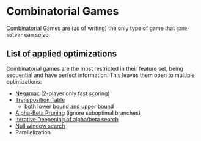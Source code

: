 # Combinatorial Games

[Combinatorial Games](https://en.wikipedia.org/wiki/Combinatorial_game_theory) are (as of writing) the only type of game that `game-solver` can solve. 

## List of applied optimizations

Combinatorial games are the most restricted in their feature set, being sequential and have perfect information. This leaves them open to multiple optimizations:

- [Negamax](https://en.wikipedia.org/wiki/Negamax) (2-player only fast scoring)
- [Transposition Table](https://en.wikipedia.org/wiki/Transposition_table)
    - both lower bound and upper bound
- [Alpha-Beta Pruning](https://en.wikipedia.org/wiki/Alpha%E2%80%93beta_pruning) (ignore suboptimal branches)
- [Iterative Deepening of alpha/beta search](https://en.wikipedia.org/wiki/Iterative_deepening_depth-first_search)
- [Null window search](https://www.chessprogramming.org/Null_Window)
- Parallelization
